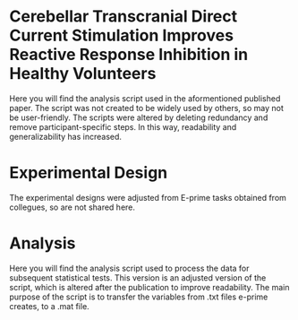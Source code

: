 # Cerebellar Transcranial Direct Current Stimulation Improves Reactive Response Inhibition in Healthy Volunteers
Here you will find the analysis script used in the aformentioned published paper. The script was not created to be widely used by others, so may not be user-friendly. The scripts were altered by deleting redundancy and remove participant-specific steps. In this way, readability and generalizability has increased.

# Experimental Design
The experimental designs were adjusted from E-prime tasks obtained from collegues, so are not shared here.

# Analysis
Here you will find the analysis script used to process the data for subsequent statistical tests. This version is an adjusted version of the script, which is altered after the publication to improve readability. The main purpose of the script is to transfer the variables from .txt files e-prime creates, to a .mat file.
